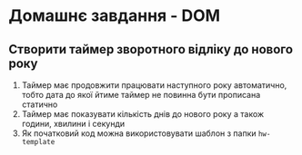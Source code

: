 # Домашнє завдання - DOM

## Створити таймер зворотного відліку до нового року

1. Таймер має продовжити працювати наступного року автоматично, тобто дата до якої йтиме таймер не повинна бути прописана статично
2. Таймер має показувати кількість днів до нового року а також години, хвилини і секунди
3. Як початковий код можна використовувати шаблон з папки `hw-template`
